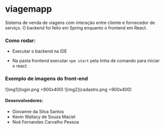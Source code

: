 # viagemapp

Sistema de venda de viagens com interação entre cliente e fornecedor de serviço.
O backend foi feito em Spring enquanto o frontend em React.

### Como rodar:
- Executar o backend na IDE

- Na pasta frontend executar `npm start` pela linha de comando para iniciar o react.

### Exemplo de imagens do front-end

![img1](login.png =900x400)
![img2](cadastro.png =900x400)

#### Desenvolvedores:
- Giovanne da Silva Santos
- Kevin Wallacy de Souza Maciel
- Noé Fernandes Carvalho Pessoa
